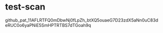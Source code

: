 # test-scan

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
